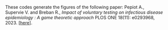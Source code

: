 These codes generate the figures of the following paper: Pepiot A., Supervie V. and Breban R., _Impact of voluntary testing on infectious disease epidemiology : A game theoretic approach_ PLOS ONE 18(11): e0293968, 2023. [[here](https://journals.plos.org/plosone/article?id=10.1371/journal.pone.0293968)].
